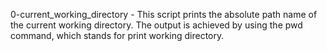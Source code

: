 0-current_working_directory - This script prints the absolute path name of the current working directory. The output is achieved by using the pwd command, which stands for print working directory.
